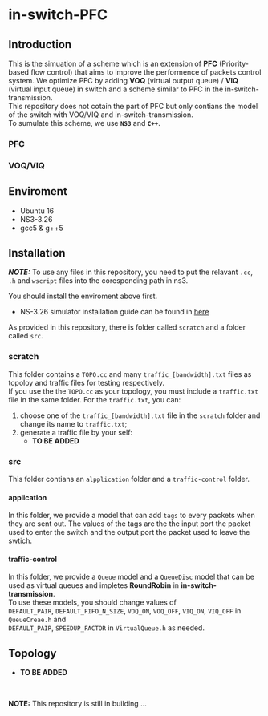 # in-switch-PFC

## Introduction

This is the simuation of a scheme which is an extension of **PFC** (Priority-based flow control) that aims to improve the performence of packets control system. We optimize PFC by adding **VOQ** (virtual output queue) / **VIQ** (virtual input queue) in switch and a scheme similar to PFC in the in-switch-transmission.  
This repository does not cotain the part of PFC but only contians the model of the switch with VOQ/VIQ and in-switch-transmission.  
To sumulate this scheme, we use **`NS3`** and **`C++`**.

### PFC

### VOQ/VIQ

## Enviroment

- Ubuntu 16
- NS3-3.26
- gcc5 & g++5

## Installation

***NOTE:*** To use any files in this repository, you need to put the relavant `.cc`, `.h` and `wscript` files into the coresponding path in ns3.

You should install the enviroment above first.  

- NS-3.26 simulator installation guide can be found in [here](https://www.nsnam.org/wiki/Installation)  

As provided in this repository, there is folder called `scratch` and a folder called `src`.

### scratch

This folder contains a `TOPO.cc` and many `traffic_[bandwidth].txt` files as topoloy and traffic files for testing respectively.  
If you use the the `TOPO.cc` as your topology, you must include a `traffic.txt` file in the same folder. For the `traffic.txt`, you can:

1. choose one of the `traffic_[bandwidth].txt` file in the `scratch` folder and change its name to `traffic.txt`;
2. generate a traffic file by your self:
   - **TO BE ADDED**

### src

This folder contians an `alpplication` folder and a `traffic-control` folder.

#### application

In this folder, we provide a model that can add `tags` to every packets when they are sent out. The values of the tags are the the input port the packet used to enter the switch and the output port the packet used to leave the swtich.

#### traffic-control

In this folder, we provide a `Queue` model and a `QueueDisc` model that can be used as virtual queues and impletes **RoundRobin** in **in-switch-transmission**.  
To use these models, you should change values of  
`DEFAULT_PAIR`, `DEFAULT_FIFO_N_SIZE`, `VOQ_ON`, `VOQ_OFF`, `VIQ_ON`, `VIQ_OFF` in `QueueCreae.h` and  
`DEFAULT_PAIR`, `SPEEDUP_FACTOR` in `VirtualQueue.h` as needed.

## Topology

- **TO BE ADDED**

&nbsp;

**NOTE:** This repository is still in building ... 
